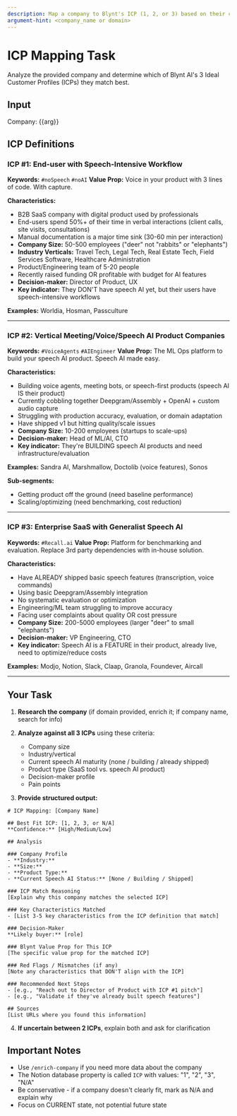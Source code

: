 ```yaml
---
description: Map a company to Blynt's ICP (1, 2, or 3) based on their characteristics
argument-hint: <company_name or domain>
---
```


# ICP Mapping Task

Analyze the provided company and determine which of Blynt AI's 3 Ideal Customer Profiles (ICPs) they match best.

## Input
Company: {{arg}}

## ICP Definitions

### ICP #1: End-user with Speech-Intensive Workflow
**Keywords:** `#noSpeech` `#noAI`
**Value Prop:** Voice in your product with 3 lines of code. With capture.

**Characteristics:**
- B2B SaaS company with digital product used by professionals
- End-users spend 50%+ of their time in verbal interactions (client calls, site visits, consultations)
- Manual documentation is a major time sink (30-60 min per interaction)
- **Company Size:** 50-500 employees ("deer" not "rabbits" or "elephants")
- **Industry Verticals:** Travel Tech, Legal Tech, Real Estate Tech, Field Services Software, Healthcare Administration
- Product/Engineering team of 5-20 people
- Recently raised funding OR profitable with budget for AI features
- **Decision-maker:** Director of Product, UX
- **Key indicator:** They DON'T have speech AI yet, but their users have speech-intensive workflows

**Examples:** Worldia, Hosman, Passculture

---

### ICP #2: Vertical Meeting/Voice/Speech AI Product Companies
**Keywords:** `#VoiceAgents` `#AIEngineer`
**Value Prop:** The ML Ops platform to build your speech AI product. Speech AI made easy.

**Characteristics:**
- Building voice agents, meeting bots, or speech-first products (speech AI IS their product)
- Currently cobbling together Deepgram/Assembly + OpenAI + custom audio capture
- Struggling with production accuracy, evaluation, or domain adaptation
- Have shipped v1 but hitting quality/scale issues
- **Company Size:** 10-200 employees (startups to scale-ups)
- **Decision-maker:** Head of ML/AI, CTO
- **Key indicator:** They're BUILDING speech AI products and need infrastructure/evaluation

**Examples:** Sandra AI, Marshmallow, Doctolib (voice features), Sonos

**Sub-segments:**
- Getting product off the ground (need baseline performance)
- Scaling/optimizing (need benchmarking, cost reduction)

---

### ICP #3: Enterprise SaaS with Generalist Speech AI
**Keywords:** `#Recall.ai`
**Value Prop:** Platform for benchmarking and evaluation. Replace 3rd party dependencies with in-house solution.

**Characteristics:**
- Have ALREADY shipped basic speech features (transcription, voice commands)
- Using basic Deepgram/Assembly integration
- No systematic evaluation or optimization
- Engineering/ML team struggling to improve accuracy
- Facing user complaints about quality OR cost pressure
- **Company Size:** 200-5000 employees (larger "deer" to small "elephants")
- **Decision-maker:** VP Engineering, CTO
- **Key indicator:** Speech AI is a FEATURE in their product, already live, need to optimize/reduce costs

**Examples:** Modjo, Notion, Slack, Claap, Granola, Foundever, Aircall

---

## Your Task

1. **Research the company** (if domain provided, enrich it; if company name, search for info)
2. **Analyze against all 3 ICPs** using these criteria:
   - Company size
   - Industry/vertical
   - Current speech AI maturity (none / building / already shipped)
   - Product type (SaaS tool vs. speech AI product)
   - Decision-maker profile
   - Pain points

3. **Provide structured output:**

```
# ICP Mapping: [Company Name]

## Best Fit ICP: [1, 2, 3, or N/A]
**Confidence:** [High/Medium/Low]

## Analysis

### Company Profile
- **Industry:**
- **Size:**
- **Product Type:**
- **Current Speech AI Status:** [None / Building / Shipped]

### ICP Match Reasoning
[Explain why this company matches the selected ICP]

### Key Characteristics Matched
- [List 3-5 key characteristics from the ICP definition that match]

### Decision-Maker
**Likely buyer:** [role]

### Blynt Value Prop for This ICP
[The specific value prop for the matched ICP]

### Red Flags / Mismatches (if any)
[Note any characteristics that DON'T align with the ICP]

### Recommended Next Steps
- [e.g., "Reach out to Director of Product with ICP #1 pitch"]
- [e.g., "Validate if they've already built speech features"]

## Sources
[List URLs where you found this information]
```

4. **If uncertain between 2 ICPs**, explain both and ask for clarification

## Important Notes
- Use `/enrich-company` if you need more data about the company
- The Notion database property is called `ICP` with values: "1", "2", "3", "N/A"
- Be conservative - if a company doesn't clearly fit, mark as N/A and explain why
- Focus on CURRENT state, not potential future state
